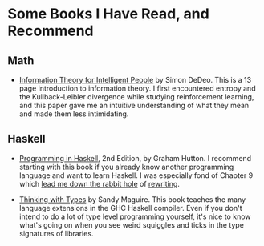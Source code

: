 # Some Books I Have Read, and Recommend

## Math

- [Information Theory for Intelligent People](http://tuvalu.santafe.edu/~simon/it.pdf) by Simon DeDeo. This is a 13 page introduction to information theory. I first encountered entropy and the Kullback-Leibler divergence while studying reinforcement learning, and this paper gave me an intuitive understanding of what they mean and made them less intimidating.

## Haskell

- [Programming in Haskell](https://www.cs.nott.ac.uk/~pszgmh/pih.html), 2nd Edition, by Graham Hutton. I recommend starting with this book if you already know another programming language and want to learn Haskell. I was especially fond of Chapter 9 which [lead me down the rabbit hole](https://github.com/DevJac/programming_in_haskell/blob/master/src/Countdown.hs) of [rewriting](https://en.wikipedia.org/wiki/Rewriting).

- [Thinking with Types](https://leanpub.com/thinking-with-types) by Sandy Maguire. This book teaches the many language extensions in the GHC Haskell compiler. Even if you don't intend to do a lot of type level programming yourself, it's nice to know what's going on when you see weird squiggles and ticks in the type signatures of libraries.
